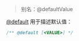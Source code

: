 > 别名：@defaultValue

[@default](http://usejsdoc.org/tags-default.html) 用于描述默认值：

```js
/** @default [<VALUE>] */
```
